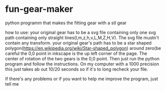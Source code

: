 # fun-gear-maker
python programm that makes the fitting gear with a stl gear

how to use:
your original gear has to be a svg file containing only one svg path containing only straight lines(l,m,z,h,v,L,M,Z,H,V). The svg file mustn't contain any transform.
your original gear's path has to be a star shaped polygon(https://en.wikipedia.org/wiki/Star-shaped_polygon) around zero(be careful the 0,0 point in inkscape is the
up left corner of the page.
The center of rotation of the two gears is the 0,0 point.
Then just run the python program and follow the instructions.
On my computer with a 1000 precision this just takes ab out 10/20 seconds so if it's to long recheck your file.

If there's any problems or if you want to help me improve the program, just tell me
